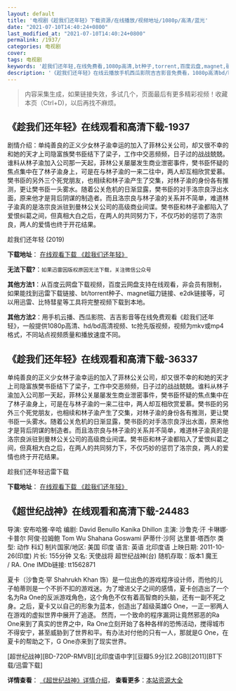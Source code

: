 ```yaml
---
layout: default
title: '电视剧《趁我们还年轻》下载资源/在线播放/视频地址/1080p/高清/蓝光'
date: "2021-07-10T14:40:24+0800"
last_modified_at: "2021-07-10T14:40:24+0800"
permalink: /1937/
categories: 电视剧
cover:
tags: 电视剧
keywords: '趁我们还年轻,在线免费看,1080p高清,bt种子,torrent,百度云盘,magnet,磁力链,迅雷下载资源'
description: '《趁我们还年轻》在线云播放手机西瓜影院吉吉影音免费看，1080p高清bd/hd未删减完整版和tc抢先枪版，mkv/mp4格式，附带bt/torrent种子、magnet/磁力链、百度云盘、网盘资源迅雷下载链接'
---
```


>内容采集生成，如果链接失效，多试几个，页面最后有更多精彩视频！收藏本页（Ctrl+D)，以后再找不麻烦。


## 《趁我们还年轻》在线观看和高清下载-1937

剧情介绍：单纯善良的正义少女林子渝幸运的加入了菲林公关公司，却又很不幸的和她的天才上司隐富族樊书臣结下了梁子，工作中交恶频频，日子过的战战兢兢。谁料从林子渝加入公司那一天起，菲林公关屡屡发生商业泄密事件，樊书臣怀疑的焦点集中在了林子渝身上，可是在与林子渝的一来二往中，两人却互相欣赏爱慕。樊书臣的另外三个死党朋友，也相续和林子渝产生了交集，对林子渝的身份各有推测，更让樊书臣一头雾水。随着公关危机的日渐显露，樊书臣的对手洛宗良浮出水面，原来他才是背后阴谋的制造者。而且洛宗良与林子渝的关系并不简单，难道林子渝真的是洛宗良派驻到曼林公关公司的高级商业间谍。樊书臣和林子渝都陷入了爱恨纠葛之间，但真相大白之后，在两人的共同努力下，不仅巧妙的惩罚了洛宗良，两人的爱情也终于开花结果。


趁我们还年轻 (2019)

**下载地址**： [在线观看下载 《趁我们还年轻》](https://www.btbtdy.me/btdy/dy15143.html) 


**无法下载?**：`如果迅雷因版权原因无法下载，关注微信公众号 `

**其他方法1**：从百度云网盘下载视频，百度云网盘支持在线观看，非会员有限制，如果能找到迅雷下载链接、bt/torrent种子、magnet磁力链接、e2dk链接等，可以用迅雷、比特彗星等工具将完整视频下载到本地。

**其他方法2**：用手机云播、西瓜影院、吉吉影音等在线免费观看《趁我们还年轻》，一般提供1080p高清、hd/bd高清视频、tc抢先版视频，视频为mkv或mp4格式，不同站点视频质量和播放速度不同。


## 《趁我们还年轻》在线观看和高清下载-36337

单纯善良的正义少女林子渝幸运的加入了菲林公关公司，却又很不幸的和她的天才上司隐富族樊书臣结下了梁子，工作中交恶频频，日子过的战战兢兢。谁料从林子渝加入公司那一天起，菲林公关屡屡发生商业泄密事件，樊书臣怀疑的焦点集中在了林子渝身上，可是在与林子渝的一来二往中，两人却互相欣赏爱慕。樊书臣的另外三个死党朋友，也相续和林子渝产生了交集，对林子渝的身份各有推测，更让樊书臣一头雾水。随着公关危机的日渐显露，樊书臣的对手洛宗良浮出水面，原来他才是背后阴谋的制造者。而且洛宗良与林子渝的关系并不简单，难道林子渝真的是洛宗良派驻到曼林公关公司的高级商业间谍。樊书臣和林子渝都陷入了爱恨纠葛之间，但真相大白之后，在两人的共同努力下，不仅巧妙的惩罚了洛宗良，两人的爱情也终于开花结果。


趁我们还年轻迅雷下载

**下载地址**： [在线观看下载 《趁我们还年轻》](https://www.993dy.com//vod-detail-id-35172.html) 


## 《超世纪战神》在线观看和高清下载-24483

导演: 安布哈雅·辛哈 编剧: David Benullo Kanika Dhillon 主演: 沙鲁克·汗 卡琳娜·卡普尔 阿俊·拉姆鲍 Tom Wu Shahana Goswami 萨蒂什·沙阿 达里普·塔西尔 类型: 动作 科幻 制片国家/地区: 美国 印度 语言: 英语 北印度语 上映日期: 2011-10-26(印度) 片长: 155分钟 又名: 天使战将 超世纪战神(台) 随机存取：版本1 魔王 / RA. One IMDb链接: tt1562871

夏卡（沙鲁克·罕 Shahrukh Khan 饰）是一位出色的游戏程序设计师，而他的儿子帕蒂则是一个不折不扣的游戏迷。为了增进父子之间的感情，夏卡创造出了一个名为Ra One的反派游戏角色，这个角色不仅有着高智商的头脑，还有一副不死之身。之后，夏卡又以自己的形象为蓝本，创造出了超级英雄G One，一正一邪两人在游戏的虚拟世界中展开了追逐。 然而，一个致命的程序漏洞让竟然邪恶的Ra One来到了真实的世界之中，Ra One立刻开始了各种各样的恐怖活动，搅得城市不得安宁，甚至威胁到了世界和平。有办法对付他的只有一人，那就是G One，在夏卡的帮助之下，G One亦来到了现实世界。


[超世纪战神][BD-720P-RMVB][北印度语中字][豆瓣5.9分][2.2GB][2011][BT下载/迅雷下载]

**详情查看**： [《超世纪战神》详情介绍](/movie/24483/)， **查看更多**：[本站资源大全](/movie/t/all/)


